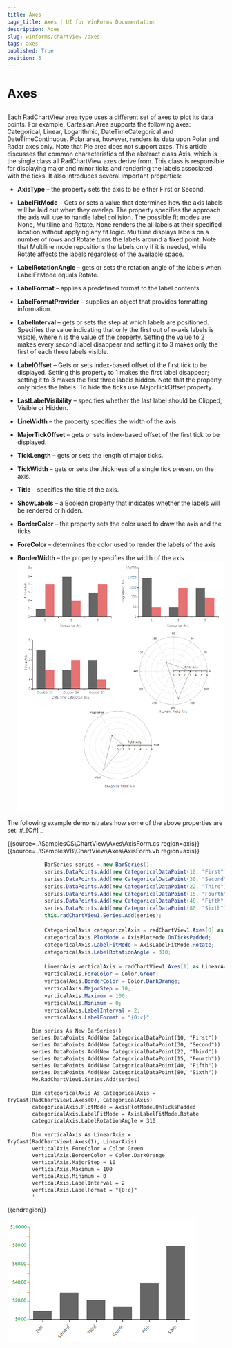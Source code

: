```yaml
---
title: Axes
page_title: Axes | UI for WinForms Documentation
description: Axes
slug: winforms/chartview-/axes
tags: axes
published: True
position: 5
---
```


# Axes



## 

Each RadChartView area type uses a different set of axes to plot its data points. For example, Cartesian Area supports the following axes: Categorical, Linear, Logarithmic, DateTimeCategorical and DateTimeContinuous. Polar area, however, renders its data upon Polar and Radar axes only. Note that Pie area does not support axes. This article discusses the common characteristics of the abstract class Axis, which is the single class all RadChartView axes derive from. This class is responsible for displaying major and minor ticks and rendering the labels associated with the ticks. It also introduces several important properties:
        

* __AxisType__  – the property sets the axis to be either First or Second.
            

* __LabelFitMode__  – Gets or sets a value that determines how the axis labels will be laid out when they overlap.  The property specifies the approach the axis will use to handle label collision. The possible fit modes are None, Multiline and Rotate. None renders the all labels at their specified location without applying any fit logic. Multiline displays labels on a number of rows and Rotate turns the labels around a fixed point. Note that Multiline mode repositions the labels only if it is needed, while Rotate affects the labels regardless of the available space.
            

* __LabelRotationAngle__  – gets or sets the rotation angle of the labels when LabelFitMode equals Rotate.
            

* __LabelFormat__  – applies a predefined format to the label contents.
            

* __LabelFormatProvider__  – supplies an object that provides formatting information.
            

* __LabelInterval__  – gets or sets the step at which labels are positioned. Specifies the value indicating that only the first out of n-axis labels is visible, where n is the value of the property. Setting the value to 2 makes every second label disappear and setting it to 3 makes only the first of each three labels visible.
            

* __LabelOffset__  – Gets or sets index-based offset of the first tick to be displayed. Setting this property to 1 makes the first label disappear; setting it to 3 makes the first three labels hidden. Note that the property only hides the labels. To hide the ticks use MajorTickOffset property.
            

* __LastLabelVisibility__ – specifies whether the last label should be Clipped, Visible or Hidden.
            

* __LineWidth__  – the property specifies the width of the axis.
            

* __MajorTickOffset__  – gets or sets index-based offset of the first tick to be displayed.
            

* __TickLength__  – gets or sets the length of major ticks.
            

* __TickWidth__  – gets or sets the thickness of a single tick present on the axis.
            

* __Title__  – specifies the title of the axis.
            

* __ShowLabels__  – a Boolean property that indicates whether the labels will be rendered or hidden.
            

* __BorderColor__  – the property sets the color used to draw the axis and the ticks
            

* __ForeColor__  – determines the color used to render the labels of the axis
            

* __BorderWidth__  – the property specifies the width of the axis
            ![chartview-axes 001](images/chartview-axes001.png)

The following example demonstrates how some of the above properties are set:
        #_[C#] _

	



{{source=..\SamplesCS\ChartView\Axes\AxisForm.cs region=axis}} 
{{source=..\SamplesVB\ChartView\Axes\AxisForm.vb region=axis}} 

````C#
            BarSeries series = new BarSeries();
            series.DataPoints.Add(new CategoricalDataPoint(10, "First"));
            series.DataPoints.Add(new CategoricalDataPoint(30, "Second"));
            series.DataPoints.Add(new CategoricalDataPoint(22, "Third"));
            series.DataPoints.Add(new CategoricalDataPoint(15, "Fourth"));
            series.DataPoints.Add(new CategoricalDataPoint(40, "Fifth"));
            series.DataPoints.Add(new CategoricalDataPoint(80, "Sixth"));
            this.radChartView1.Series.Add(series);

            CategoricalAxis categoricalAxis = radChartView1.Axes[0] as CategoricalAxis;
            categoricalAxis.PlotMode = AxisPlotMode.OnTicksPadded;
            categoricalAxis.LabelFitMode = AxisLabelFitMode.Rotate;
            categoricalAxis.LabelRotationAngle = 310;

            LinearAxis verticalAxis = radChartView1.Axes[1] as LinearAxis;
            verticalAxis.ForeColor = Color.Green;
            verticalAxis.BorderColor = Color.DarkOrange;
            verticalAxis.MajorStep = 10;
            verticalAxis.Maximum = 100;
            verticalAxis.Minimum = 0;
            verticalAxis.LabelInterval = 2;
            verticalAxis.LabelFormat = "{0:c}";
````
````VB.NET
        Dim series As New BarSeries()
        series.DataPoints.Add(New CategoricalDataPoint(10, "First"))
        series.DataPoints.Add(New CategoricalDataPoint(30, "Second"))
        series.DataPoints.Add(New CategoricalDataPoint(22, "Third"))
        series.DataPoints.Add(New CategoricalDataPoint(15, "Fourth"))
        series.DataPoints.Add(New CategoricalDataPoint(40, "Fifth"))
        series.DataPoints.Add(New CategoricalDataPoint(80, "Sixth"))
        Me.RadChartView1.Series.Add(series)

        Dim categoricalAxis As CategoricalAxis = TryCast(RadChartView1.Axes(0), CategoricalAxis)
        categoricalAxis.PlotMode = AxisPlotMode.OnTicksPadded
        categoricalAxis.LabelFitMode = AxisLabelFitMode.Rotate
        categoricalAxis.LabelRotationAngle = 310

        Dim verticalAxis As LinearAxis = TryCast(RadChartView1.Axes(1), LinearAxis)
        verticalAxis.ForeColor = Color.Green
        verticalAxis.BorderColor = Color.DarkOrange
        verticalAxis.MajorStep = 10
        verticalAxis.Maximum = 100
        verticalAxis.Minimum = 0
        verticalAxis.LabelInterval = 2
        verticalAxis.LabelFormat = "{0:c}"
        '
````

{{endregion}} 


![chartview-axes 002](images/chartview-axes002.png)
